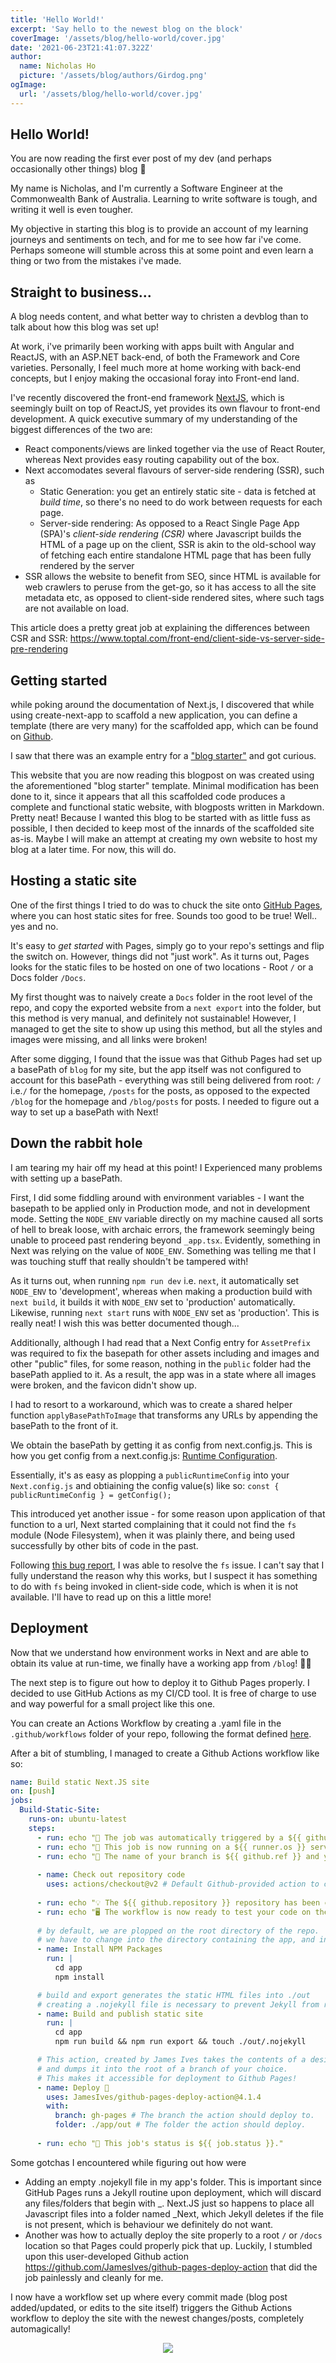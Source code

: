 ```yaml
---
title: 'Hello World!'
excerpt: 'Say hello to the newest blog on the block'
coverImage: '/assets/blog/hello-world/cover.jpg'
date: '2021-06-23T21:41:07.322Z'
author:
  name: Nicholas Ho
  picture: '/assets/blog/authors/Girdog.png'
ogImage:
  url: '/assets/blog/hello-world/cover.jpg'
---
```


## Hello World! 

You are now reading the first ever post of my dev (and perhaps occasionally other things) blog 🥳

My name is Nicholas, and I'm currently a Software Engineer at the Commonwealth Bank of Australia. Learning to write software is tough, and writing it well is even tougher. 

My objective in starting this blog is to provide an account of my learning journeys and sentiments on tech, and for me to see how far i've come. Perhaps someone will stumble across this at some point and even learn a thing or two from the mistakes i've made.

## Straight to business...

A blog needs content, and what better way to christen a devblog than to talk about how this blog was set up!

At work, i've primarily been working with apps built with Angular and ReactJS, with an ASP.NET back-end, of both the Framework and Core varieties. Personally, I feel much more at home working with back-end concepts, but I enjoy making the occasional foray into Front-end land. 

I've recently discovered the front-end framework [NextJS](https://nextjs.org/), which is seemingly built on top of ReactJS, yet provides its own flavour to front-end development. A quick executive summary of my understanding of the biggest differences of the two are:
* React components/views are linked together via the use of React Router, whereas Next provides easy routing capability out of the box.
* Next accomodates several flavours of server-side rendering (SSR), such as
  * Static Generation: you get an entirely static site - data is fetched at *build time*, so there's no need to do work between requests for each page.
  * Server-side rendering: As opposed to a React Single Page App (SPA)'s *client-side rendering (CSR)* where Javascript builds the HTML of a page up on the client, SSR is akin to the old-school way of fetching each entire standalone HTML page that has been fully rendered by the server
* SSR allows the website to benefit from SEO, since HTML is available for web crawlers to peruse from the get-go, so it has access to all the site metadata etc, as opposed to client-side rendered sites, where such tags are not available on load.

This article does a pretty great job at explaining the differences between CSR and SSR: https://www.toptal.com/front-end/client-side-vs-server-side-pre-rendering

## Getting started

while poking around the documentation of Next.js, I discovered that while using create-next-app to scaffold a new application, you can define a template (there are very many) for the scaffolded app, which can be found on [Github](https://github.com/vercel/next.js/tree/canary/examples). 

I saw that there was an example entry for a ["blog starter"](https://github.com/vercel/next.js/tree/canary/examples/blog-starter-typescript) and got curious.

This website that you are now reading this blogpost on was created using the aforementioned "blog starter" template. Minimal modification has been done to it, since it appears that all this scaffolded code produces a complete and functional static website, with blogposts written in Markdown. Pretty neat! Because I wanted this blog to be started with as little fuss as possible, I then decided to keep most of the innards of the scaffolded site as-is. Maybe I will make an attempt at creating my own website to host my blog at a later time. For now, this will do.

## Hosting a static site

One of the first things I tried to do was to chuck the site onto [GitHub Pages](https://pages.github.com/), where you can host static sites for free. Sounds too good to be true! Well.. yes and no.

It's easy to *get started* with Pages, simply go to your repo's settings and flip the switch on. However, things did not "just work". As it turns out, Pages looks for the static files to be hosted on one of two locations - Root `/` or a Docs folder `/Docs`. 

My first thought was to naively create a `Docs` folder in the root level of the repo, and copy the exported website from a `next export` into the folder, but this method is very manual, and definitely not sustainable! However, I managed to get the site to show up using this method, but all the styles and images were missing, and all links were broken! 

After some digging, I found that the issue was that Github Pages had set up a basePath of `blog` for my site, but the app itself was not configured to account for this basePath - everything was still being delivered from root: `/` i.e.`/` for the homepage, `/posts` for the posts, as opposed to the expected `/blog` for the homepage and `/blog/posts` for posts. I needed to figure out a way to set up a basePath with Next!

## Down the rabbit hole 

I am tearing my hair off my head at this point! I Experienced many problems with setting up a basePath. 

First, I did some fiddling around with environment variables - I want the basepath to be applied only in Production mode, and not in development mode. Setting the `NODE_ENV` variable directly on my machine caused all sorts of hell to break loose, with archaic errors, the framework seemingly being unable to proceed past rendering beyond `_app.tsx`. Evidently, something in Next was relying on the value of `NODE_ENV`. Something was telling me that I was touching stuff that really shouldn't be tampered with!

As it turns out, when running `npm run dev` i.e. `next`, it automatically set `NODE_ENV` to 'development', whereas when making a production build with `next build`, it builds it with `NODE_ENV` set to 'production' automatically. Likewise, running `next start` runs with `NODE_ENV` set as 'production'. This is really neat! I wish this was better documented though... 

Additionally, although I had read that a Next Config entry for `AssetPrefix` was required to fix the basepath for other assets including and images and other "public" files, for some reason, nothing in the `public` folder had the basePath applied to it. As a result, the app was in a state where all images were broken, and the favicon didn't show up. 

I had to resort to a workaround, which was to create a shared helper function `applyBasePathToImage` that transforms any URLs by appending the basePath to the front of it. 

We obtain the basePath by getting it as config from next.config.js. This is how you get config from a next.config.js:
[Runtime Configuration](https://nextjs.org/docs/api-reference/next.config.js/runtime-configuration).

Essentially, it's as easy as plopping a `publicRuntimeConfig` into your `Next.config.js` and obtiaining the config value(s) like so:
`const { publicRuntimeConfig } = getConfig();`

This introduced yet another issue - for some reason upon application of that function to a url, Next started complaining that it could not find the `fs` module (Node Filesystem), when it was plainly there, and being used successfully by other bits of code in the past. 

Following [this bug report](https://github.com/vercel/next.js/issues/7755#issuecomment-812805708), I was able to resolve the `fs` issue. I can't say that I fully understand the reason why this works, but I suspect it has something to do with `fs` being invoked in client-side code, which is when it is not available. I'll have to read up on this a little more! 

## Deployment

Now that we understand how environment works in Next and are able to obtain its value at run-time, we finally have a working app from `/blog`! 🎉🎊 

The next step is to figure out how to deploy it to Github Pages properly. I decided to use GitHub Actions as my CI/CD tool. It is free of charge to use and way powerful for a small project like this one. 

You can create an Actions Workflow by creating a .yaml file in the `.github/workflows` folder of your repo, following the format defined [here](https://docs.github.com/en/actions/reference/workflow-syntax-for-github-actions).

After a bit of stumbling, I managed to create a Github Actions workflow like so:

```yaml
name: Build static Next.JS site
on: [push]
jobs:
  Build-Static-Site:
    runs-on: ubuntu-latest
    steps:
      - run: echo "🎉 The job was automatically triggered by a ${{ github.event_name }} event."
      - run: echo "🐧 This job is now running on a ${{ runner.os }} server hosted by GitHub!"
      - run: echo "🔎 The name of your branch is ${{ github.ref }} and your repository is ${{ github.repository }}."
      
      - name: Check out repository code
        uses: actions/checkout@v2 # Default Github-provided action to checkout code from the repo
      
      - run: echo "💡 The ${{ github.repository }} repository has been cloned to the runner."
      - run: echo "🖥️ The workflow is now ready to test your code on the runner."
      
      # by default, we are plopped on the root directory of the repo.
      # we have to change into the directory containing the app, and install our npm dependencies.
      - name: Install NPM Packages 
        run: |
          cd app
          npm install

      # build and export generates the static HTML files into ./out
      # creating a .nojekyll file is necessary to prevent Jekyll from removing some essential files
      - name: Build and publish static site 
        run: |
          cd app
          npm run build && npm run export && touch ./out/.nojekyll 

      # This action, created by James Ives takes the contents of a designated folder,
      # and dumps it into the root of a branch of your choice.
      # This makes it accessible for deployment to Github Pages!
      - name: Deploy 🚀
        uses: JamesIves/github-pages-deploy-action@4.1.4
        with:
          branch: gh-pages # The branch the action should deploy to.
          folder: ./app/out # The folder the action should deploy.
      
      - run: echo "🍏 This job's status is ${{ job.status }}."
```

Some gotchas I encountered while figuring out how were 
* Adding an empty .nojekyll file in my app's folder. This is important since GitHub Pages runs a Jekyll routine upon deployment, which will discard any files/folders that begin with _. Next.JS just so happens to place all Javascript files into a folder named _Next, which Jekyll deletes if the file is not present, which is behaviour we definitely do not want. 
* Another was how to actually deploy the site properly to a root `/` or `/docs` location so that Pages could properly pick that up. Luckily, I stumbled upon this user-developed Github action https://github.com/JamesIves/github-pages-deploy-action that did the job painlessly and cleanly for me.

I now have a workflow set up where every commit made (blog post added/updated, or edits to the site itself) triggers the Github Actions workflow to deploy the site with the newest changes/posts, completely automagically! 

<p align="center">
  <img src="../public/assets/blog/hello-world/great-success.png">
</p>

